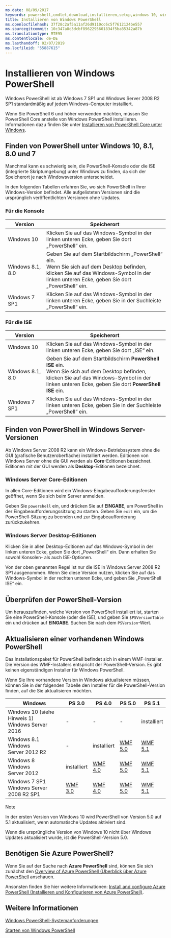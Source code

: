 ```yaml
---
ms.date: 08/09/2017
keywords: powershell,cmdlet,download,installieren,setup,windows 10, windows 8.1, windows 8.0,windows 7
title: Installieren von Windows PowerShell
ms.openlocfilehash: 37f28c2af5a11af26d9110cc6c5f7612124be557
ms.sourcegitcommit: 10c347a8c3dcbf8962295601834f5ba85342a87b
ms.translationtype: MTE95
ms.contentlocale: de-DE
ms.lasthandoff: 02/07/2019
ms.locfileid: "55887615"
---
```

# <a name="installing-windows-powershell"></a>Installieren von Windows PowerShell

Windows PowerShell ist ab Windows 7 SP1 und Windows Server 2008 R2 SP1 standardmäßig auf jedem Windows-Computer installiert.

Wenn Sie PowerShell 6 und höher verwenden möchten, müssen Sie PowerShell Core anstelle von Windows PowerShell installieren. Informationen dazu finden Sie unter [Installieren von PowerShell Core unter Windows](Installing-PowerShell-Core-on-Windows.md).

## <a name="finding-powershell-in-windows-10-81-80-and-7"></a>Finden von PowerShell unter Windows 10, 8.1, 8.0 und 7

Manchmal kann es schwierig sein, die PowerShell-Konsole oder die ISE (integrierte Skriptumgebung) unter Windows zu finden, da sich der Speicherort je nach Windowsversion unterscheidet.

In den folgenden Tabellen erfahren Sie, wo sich PowerShell in Ihrer Windows-Version befindet.
Alle aufgelisteten Versionen sind die ursprünglich veröffentlichten Versionen ohne Updates.

### <a name="for-console"></a>Für die Konsole

Version | Speicherort
-- | --
Windows 10 | Klicken Sie auf das Windows-Symbol in der linken unteren Ecke, geben Sie dort „PowerShell“ ein.
Windows 8.1, 8.0 | Geben Sie auf dem Startbildschirm „PowerShell“ ein.<br/>Wenn Sie sich auf dem Desktop befinden, klicken Sie auf das Windows-Symbol in der linken unteren Ecke, geben Sie dort „PowerShell“ ein.
Windows 7 SP1 | Klicken Sie auf das Windows-Symbol in der linken unteren Ecke, geben Sie in der Suchleiste „PowerShell“ ein.

### <a name="for-ise"></a>Für die ISE

Version | Speicherort
-- | --
Windows 10 | Klicken Sie auf das Windows-Symbol in der linken unteren Ecke, geben Sie dort „ISE“ ein.
Windows 8.1, 8.0 | Geben Sie auf dem Startbildschirm **PowerShell ISE** ein.<br/>Wenn Sie sich auf dem Desktop befinden, klicken Sie auf das Windows-Symbol in der linken unteren Ecke, geben Sie dort **PowerShell ISE** ein.
Windows 7 SP1 | Klicken Sie auf das Windows-Symbol in der linken unteren Ecke, geben Sie in der Suchleiste „PowerShell“ ein.

## <a name="finding-powershell-in-windows-server-versions"></a>Finden von PowerShell in Windows Server-Versionen

Ab Windows Server 2008 R2 kann ein Windows-Betriebssystem ohne die GUI (grafische Benutzeroberfläche) installiert werden.
Editionen von Windows Server ohne die GUI werden als **Core**-Editionen bezeichnet. Editionen mit der GUI werden als **Desktop**-Editionen bezeichnet.

### <a name="windows-server-core-editions"></a>Windows Server Core-Editionen

In allen Core-Editionen wird ein Windows-Eingabeaufforderungsfenster geöffnet, wenn Sie sich beim Server anmelden.

Geben Sie `powershell` ein, und drücken Sie auf **EINGABE**, um PowerShell in der Eingabeaufforderungssitzung zu starten.
Geben Sie `exit` ein, um die PowerShell-Sitzung zu beenden und zur Eingabeaufforderung zurückzukehren.

### <a name="windows-server-desktop-editions"></a>Windows Server Desktop-Editionen

Klicken Sie in allen Desktop-Editionen auf das Windows-Symbol in der linken unteren Ecke, geben Sie dort „PowerShell“ ein.
Dann erhalten Sie sowohl Konsolen- als auch ISE-Optionen.

Von der oben genannten Regel ist nur die ISE in Windows Server 2008 R2 SP1 ausgenommen. Wenn Sie diese Version nutzen, klicken Sie auf das Windows-Symbol in der rechten unteren Ecke, und geben Sie „PowerShell ISE“ ein.

## <a name="how-to-check-the-version-of-powershell"></a>Überprüfen der PowerShell-Version

Um herauszufinden, welche Version von PowerShell installiert ist, starten Sie eine PowerShell-Konsole (oder die ISE), und geben Sie `$PSVersionTable` ein und drücken auf **EINGABE**. Suchen Sie nach dem `PSVersion`-Wert.

## <a name="upgrading-existing-windows-powershell"></a>Aktualisieren einer vorhandenen Windows PowerShell

Das Installationspaket für PowerShell befindet sich in einem WMF-Installer.
Die Version des WMF-Installers entspricht der PowerShell-Version. Es gibt keinen eigenständigen Installer für Windows PowerShell.

Wenn Sie Ihre vorhandene Version in Windows aktualisieren müssen, können Sie in der folgenden Tabelle den Installer für die PowerShell-Version finden, auf die Sie aktualisieren möchten.

Windows | PS 3.0 | PS 4.0 | PS 5.0 | PS 5.1 |
--|--|--|--|--|
Windows 10 (siehe Hinweis 1)<br/>Windows Server 2016 | - | - | - | installiert
Windows 8.1<br/>Windows Server 2012 R2 | - | installiert | [WMF 5.0](https://www.microsoft.com/en-us/download/details.aspx?id=50395) | [WMF 5.1](https://www.microsoft.com/en-us/download/details.aspx?id=54616)
Windows 8<br/>Windows Server 2012 | installiert | [WMF 4.0](https://www.microsoft.com/en-us/download/details.aspx?id=40855) | [WMF 5.0](https://www.microsoft.com/en-us/download/details.aspx?id=50395) | [WMF 5.1](https://www.microsoft.com/en-us/download/details.aspx?id=54616)
Windows 7 SP1<br/>Windows Server 2008 R2 SP1 | [WMF 3.0](https://www.microsoft.com/en-us/download/details.aspx?id=34595) | [WMF 4.0](https://www.microsoft.com/en-us/download/details.aspx?id=40855) | [WMF 5.0](https://www.microsoft.com/en-us/download/details.aspx?id=50395) | [WMF 5.1](https://www.microsoft.com/en-us/download/details.aspx?id=54616)

> [!NOTE]
>
> In der ersten Version von Windows 10 wird PowerShell von Version 5.0 auf 5.1 aktualisiert, wenn automatische Updates aktiviert sind.
>
> Wenn die ursprüngliche Version von Windows 10 nicht über Windows Updates aktualisiert wurde, ist die PowerShell-Version 5.0.

## <a name="need-azure-powershell"></a>Benötigen Sie Azure PowerShell?

Wenn Sie auf der Suche nach **Azure PowerShell** sind, können Sie sich zunächst den [Overview of Azure PowerShell (Überblick über Azure PowerShell](/powershell/azure/overview) anschauen.

Ansonsten finden Sie hier weitere Informationen: [Install and configure Azure PowerShell (Installieren und Konfigurieren von Azure PowerShell)](/powershell/azure/install-azurerm-ps).

## <a name="see-also"></a>Weitere Informationen

[Windows PowerShell-Systemanforderungen](Windows-PowerShell-System-Requirements.md)

[Starten von Windows PowerShell](../getting-started/Starting-Windows-PowerShell.md)

